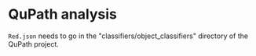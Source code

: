 # QuPath analysis

`Red.json` needs to go in the "classifiers/object_classifiers" directory of the QuPath project.

